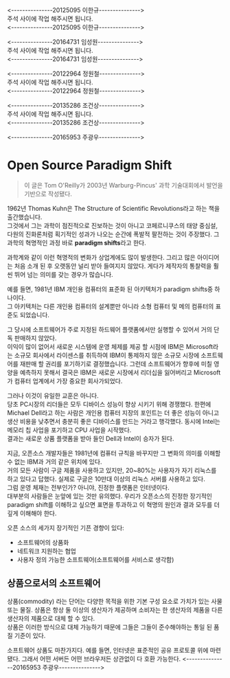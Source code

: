 ﻿<---------------20125095 이한규--------------->  
주석 사이에 작업 해주시면 됩니다.  
<---------------20125095 이한규--------------->  



<---------------20164731 임성원--------------->  
주석 사이에 작업 해주시면 됩니다.  
<---------------20164731 임성원--------------->  



<---------------20122964 정원철--------------->  
주석 사이에 작업 해주시면 됩니다.  
<---------------20122964 정원철--------------->  



<---------------20135286 조건상--------------->  
주석 사이에 작업 해주시면 됩니다.  
<---------------20135286 조건상--------------->  



<---------------20165953 주광우--------------->  
# Open Source Paradigm Shift 
> 이 글은 Tom O'Reilly가 2003년 Warburg-Pincus' 과학 기술대회에서 발언을 기반으로 작성됐다.

1962년 Thomas Kuhn은 The Structure of Scientific Revolutions라고 하는 책을 출간했습니다.  
그것에서 그는 과학이 점진적으로 진보하는 것이 아니고 코페르니쿠스의 태양 중심설, 다원의 진화론처럼
획기적인 성과가 나오는 순간에 폭발적 팔전하는 것이 주장했다.
그 과학의 혁명적인 과정 바로 **paradigm shifts**라고 한다.

과학계와 같이 이런 혁명적의 변화가 상업계에도 많이 발생한다. 
그리고 많은 아이디어는 처음 소개 된 후 오랫동안 널리 받아 들여지지 않았다. 
게다가 제작자의 통찰력을 훨씬 뛰어 넘는 의미를 갖는 경우가 많습니다.

예를 들면, 1981년 IBM 개인용 컴퓨터의 표준화 된 아키텍처가 paradigm shifts중 하나이다.  
그 아키텍처는 다른 개인용 컴퓨터의 설계뿐만 아니라 소형 컴퓨터 및 메의 컴퓨터의 표준도 되었습니다.

그 당시에 소프트웨어가 주로 지정된 하드웨어 플랫폼에서만 실행할 수 있어서 거의 단독 판매하지 않았다.  
이익이 많이 없어서 새로운 시스템에 운영 체제를 제공 할 시점에 IBM은 Microsoft라는 소규모 회사에서 라이센스를 취득하여 IBM이 통제하지 않은 소규모 시장에 소프트웨어를 재판매 할 권리를 포기하기로 결정했습니다. 그런데 소프트웨어가 향후에 미칠 영양을 예측하지 못해서 결국은 IBM은 새로운 시장에서 리더십을 잃어버리고 Microsoft가 컴퓨터 업계에서 가장 중요한 회사가되었다.

그러나 이것이 유일한 교훈은 아니다.  
당초 PC시장의 리더들은 모두 디바이스 성능이 향상 시키기 위해 경쟁했다. 한편에 Michael Dell라고 하는 사람은 개인용 컴퓨터 지장의 포인트는 더 좋은 성능이 아니고 생산 비용을 낮추면서 충분히 좋은 디바이스를 만드는 거라고 행각했다. 동시에 Intel는 메모리 칩 사업을 포기하고 CPU 사업을 시작했다.  
결과는 새로운 상품 플랫폼을 받아 들인 Dell과 Intel이 승자가 된다.

지금, 오픈소스 개발자들은 1981년에 컴퓨터 규칙을 바꾸지만 그 변화의 의미를 이해할 수 없는 IBM과 거의 같은 위치에 있다.  
거의 모든 사람이 구글 제품을 사용하고 있지만, 20~80%는 사용자가 자기 리눅스를 하고 있다고 답했다. 실제로 구글은 10만대 이상의 리눅스 서버를 사용하고 있다.  
그럼 운영 체재는 전부인가? 아니야, 진정한 플랫폼은 인터넷이다.  
대부분의 사람들은 눈앞에 있는 것만 유의했다. 우리가 오픈소스의 진정한 장기적인 paradigm shift를 이해하고 싶으면 표면을 투과하고 이 혁명의 원인과 결과 모두를 더 깊게 이해해야 한다.

오픈 소스의 세가지 장기적인 기픈 경향이 있다:
- 소프트웨어의 상품화
- 네트워크 지원하는 협업
- 사용자 정의 가능한 소프트웨어(소프트웨어를 서비스로 생각함)

## 상품으로서의 소프트웨어
상품(commodity) 라는 단어는 다양한 목적을 위한 기본 구성 요소로 가치가 있는 사물 또는 물질.
상품은 항상 둘 이상의 생산자가 제공하며 소비자는 한 생산자의 제품을 다른 생산자의 제품으로 대체 할 수 있다.  
상품은 이러한 방식으로 대체 가능하기 때문에 그들은 그들이 준수해야하는 통일 된 품질 기준이 있다. 

소프트웨어 상품도 마찬가지다. 예를 들면, 인터넷은 표준적인 공유 프로토콜 위에 마련됐다. 그래서 어떤 서버든 어떤 브라우저든 상관없이 다 호환 가능한다.
<---------------20165953 주광우--------------->  